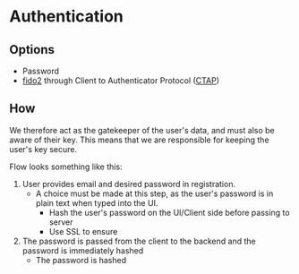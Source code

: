 # Authentication

## Options

- Password
- [fido2](https://en.wikipedia.org/wiki/FIDO2_Project) through Client to Authenticator Protocol ([CTAP](https://en.wikipedia.org/wiki/Client_to_Authenticator_Protocol))

## How
 We therefore act as the gatekeeper of the user's data, and must also be aware of their key. This means that we are responsible for keeping the user's key secure. 

Flow looks something like this:

1. User provides email and desired password in registration.
   - A choice must be made at this step, as the user's password is in plain text when typed into the UI.
      - Hash the user's password on the UI/Client side before passing to server
      - Use SSL to ensure 
2. The password is passed from the client to the backend and the password is immediately hashed
   - The password is hashed 
